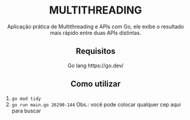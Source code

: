 <h1 align="center"> MULTITHREADING </h1>

<p align="center"> Aplicação prática de Multithreading e APIs com Go, ele exibe o resultado mais rápido entre duas APIs distintas.</p>
<p> </p>

<h2 align="center"> Requisitos </h2>

<p align="center"> Go lang https://go.dev/ </p>

<h2 align="center"> Como utilizar </h2>

1. `go mod tidy`
2. `go run main.go 26290-144` Obs.: você pode colocar qualquer cep aqui para buscar
